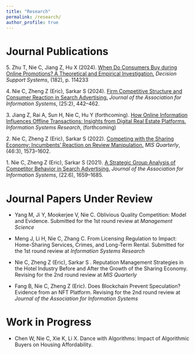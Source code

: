 ```yaml
---
title: "Research"
permalink: /research/
author_profile: true
---
```


# Journal Publications




<!-- Use APA 7th edition format -->


5\. Zhu T, Nie C, Jiang Z, Hu X (2024). [When Do Consumers Buy during Online Promotions? A Theoretical and Empirical Investigation.](https://doi.org/10.1016/j.dss.2024.114233) _Decision Support Systems_, (182), p. 114233

4\. Nie C, Zheng Z (Eric), Sarkar S (2024). [Firm Competitive Structure and Consumer Reaction in Search Advertising.](https://doi.org/10.17705/1jais.00835) _Journal of the Association for Information Systems_, (25:2), 442–462.

<!-- https://aisel.aisnet.org/jais_preprints/107/ -->
<!-- https://papers.ssrn.com/sol3/papers.cfm?abstract_id=4499361 -->
<!-- 10.17705/1jais.00835 -->


3\. Jiang Z, Rai A, Sun H, Nie C, Hu Y (forthcoming). [How Online Information Influences Offline Transactions: Insights from Digital Real Estate Platforms.](https://doi.org/10.1287/isre.2020.0658) _Information Systems Research_, (forthcoming)

2\. Nie C, Zheng Z (Eric), Sarkar S (2022). [Competing with the Sharing Economy: Incumbents’ Reaction on Review Manipulation.](https://doi.org/10.25300/MISQ/2022/15666) _MIS Quarterly_, (46:3), 1573–1602. 
<!-- [![PDF](https://img.shields.io/badge/PDF-green.svg)](/files/review_manipulation.pdf) [![Video](https://img.shields.io/badge/Video-orange.svg)](https://youtu.be/4LRscKwr4Fw) -->

1\. Nie C, Zheng Z (Eric), Sarkar S (2021). [A Strategic Group Analysis of Competitor Behavior in Search Advertising.](https://doi.org/10.17705/1jais.00710) _Journal of the Association for Information Systems_, (22:6), 1659–1685. 
<!-- [![PDF](https://img.shields.io/badge/PDF-green.svg)](/files/sponsored_search.pdf) -->

# Journal Papers Under Review

- Yang M, Ji Y, Mookerjee V, Nie C. Oblivious Quality Competition: Model and Evidence. Submitted for the 1st round review at _Management Science_

- Meng J, Li H, Nie C, Zhang C. From Licensing Regulation to Impact: Home-Sharing Services, Crimes, and Long-Term Rental. Submitted for the 1st round review at _Information Systems Research_

- Nie C, Zheng Z (Eric), Sarkar S . Reputation Management Strategies in the Hotel Industry Before and After the Growth of the Sharing Economy. Revising for the 2nd round review at _MIS Quarterly_
    
- Fang B, Nie C, Zheng Z (Eric). Does Blockchain Prevent Speculation? Evidence from an NFT Platform. Revising for the 2nd round review at _Journal of the Association for Information Systems_

# Work in Progress

- Chen W, Nie C, Xie K, Li X. Dance with Algorithms: Impact of Algorithmic Buyers on Housing Affordability. 
